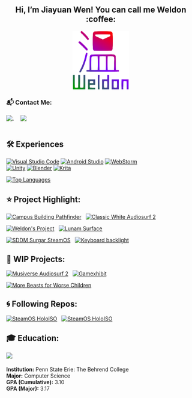 <h2 align="center">
Hi, I’m Jiayuan Wen! You can call me Weldon :coffee:
</h2>

<p align="center">
  <img align="center" src="https://github.com/JiayuanWen/JiayuanWen/blob/main/images/logo/logal-red-purple-green.png" width="150px" />
</p>

<!-- <p align="center">
  <img src="https://github-readme-streak-stats.herokuapp.com?user=JiayuanWen&theme=graywhite&background=DD272700&border=818181&stroke=A8A8A8&ring=AEFF00&fire=FFBB00&currStreakNum=8E8E8E&sideNums=8E8E8E&currStreakLabel=8E8E8E&sideLabels=8E8E8E&dates=8E8E8E"/>
</p> -->


<p align="center">

</p>

<h3>
📬 Contact Me:
</h3>
<a href="https://www.linkedin.com/in/jiayuanwen/">
  <img align="center" src="https://raw.githubusercontent.com/yushi1007/yushi1007/main/images/linkedin.png" width="31px" />
</a> &emsp;
<a href="mailto:jbw5872@psu.edu">
  <img align="center" src="https://imgs.search.brave.com/Ke_rbJKKyoLSLzXEnjyo99HzWfBAmIhUntlDFW6yH8I/rs:fit:1200:1200:1/g:ce/aHR0cHM6Ly93d3cu/cGl0dHN0YXRlLmVk/dS9pdC9fZmlsZXMv/aW1hZ2VzLzEyMDBw/eC1taWNyb3NvZnRf/b2ZmaWNlX291dGxv/b2tfMjAxOHByZXNl/bnQucG5n" width="31px" />
</a>
<br/>
<br/>

## 🛠️ Experiences

 [![Visual Studio Code](https://img.shields.io/badge/Visual%20Studio%20Code-0078d7.svg?style=for-the-badge&logo=visual-studio-code&logoColor=white)](https://code.visualstudio.com/) 
[![Android Studio](https://img.shields.io/badge/Android%20Studio-3DDC84.svg?style=for-the-badge&logo=android-studio&logoColor=white)](https://developer.android.com/studio) 
[![WebStorm](https://img.shields.io/badge/WebStorm-000000?style=for-the-badge&logo=WebStorm&logoColor=white)](https://www.jetbrains.com/webstorm/) \
[![Unity](https://img.shields.io/badge/Unity-143?style=for-the-badge&logo=unity&logoColor=white&color=black)](https://unity.com/) 
[![Blender](https://img.shields.io/badge/Blender-%23F5792A.svg?style=for-the-badge&logo=blender&logoColor=white)](https://www.blender.org/) 
[![Krita](https://img.shields.io/badge/Krita-203759?style=for-the-badge&logo=krita&logoColor=EEF37B)](https://krita.org/) 

[![Top Languages](https://github-readme-stats.vercel.app/api/top-langs/?username=JiayuanWen&layout=compact&count_private=false&bg_color=00000000&text_color=777777&border_color=777777)](https://github.com/JiayuanWen/github-readme-stats)

## :star: Project Highlight:
[![Campus Building Pathfinder](https://github-readme-stats.vercel.app/api/pin/?username=jiayuanwen&repo=Campus-Building-Pathfinder-Penn-State-Behrend&bg_color=00000000&text_color=777777&border_color=777777)](https://github.com/JiayuanWen/Campus-Building-Pathfinder-Penn-State-Behrend)
&nbsp;
[![Classic White Audiosurf 2](https://github-readme-stats.vercel.app/api/pin/?username=JiayuanWen&repo=as2_skin_ClassicWhite&bg_color=00000000&text_color=777777&border_color=777777)](https://github.com/JiayuanWen/as2_skin_ClassicWhite)

[![Weldon's Project](https://github-readme-stats.vercel.app/api/pin/?username=Yuying-Jin&repo=CS421proj&bg_color=00000000&text_color=777777&border_color=777777)](https://github.com/Yuying-Jin/CS421proj)
&nbsp;
[![Lunam Surface](https://github-readme-stats.vercel.app/api/pin/?username=JiayuanWen&repo=Lunam-Surface&bg_color=00000000&text_color=777777&border_color=777777)](https://github.com/JiayuanWen/Lunam-Surface)

[![SDDM Surgar SteamOS](https://github-readme-stats.vercel.app/api/pin/?username=JiayuanWen&repo=sddm-sugar-steamOS&bg_color=00000000&text_color=777777&border_color=777777)](https://github.com/JiayuanWen/sddm-sugar-steamOS)
&nbsp;
[![Keyboard backlight](https://github-readme-stats.vercel.app/api/pin/?username=JiayuanWen&repo=KeyboardBacklight-Breathing-Linux&bg_color=00000000&text_color=777777&border_color=777777)](https://github.com/JiayuanWen/KeyboardBacklight-Breathing-Linux)

## :hammer: WIP Projects:
[![Musiverse Audiosurf 2](https://github-readme-stats.vercel.app/api/pin/?username=jiayuanwen&repo=as2_skin_Musiverse&bg_color=00000000&text_color=777777&border_color=777777)](https://github.com/JiayuanWen/as2_skin_Musiverse)
&nbsp;
[![Gamexhibit](https://github-readme-stats.vercel.app/api/pin/?username=jiayuanwen&repo=Gamexihib&bg_color=00000000&text_color=777777&border_color=777777)](https://github.com/JiayuanWen/Gamexihib)

[![More Beasts for Worse Children](https://github-readme-stats.vercel.app/api/pin/?username=jiayuanwen&repo=Belloc-More-Beasts&bg_color=00000000&text_color=777777&border_color=777777)](https://github.com/JiayuanWen/Belloc-More-Beasts)


## :cyclone: Following Repos:
[![SteamOS HoloISO](https://github-readme-stats.vercel.app/api/pin/?username=theVakhovskeIsTaken&repo=holoiso&bg_color=00000000&text_color=777777&border_color=777777)](https://github.com/theVakhovskeIsTaken/holoiso)
&nbsp;
[![SteamOS HoloISO](https://github-readme-stats.vercel.app/api/pin/?username=newtfire&repo=textEncoding-Hub&bg_color=00000000&text_color=777777&border_color=777777)](https://github.com/newtfire/textEncoding-Hub)

## 🎓 Education:
[<img src="https://external-content.duckduckgo.com/iu/?u=https%3A%2F%2Flogos-download.com%2Fwp-content%2Fuploads%2F2019%2F06%2FPennsylvania_State_University_Logo.png&f=1&nofb=1" width="30%"></img>](https://www.psu.edu/) \
<br>
**Institution:** Penn State Erie: The Behrend College \
**Major:** Computer Science \
**GPA (Cumulative):** 3.10 \
**GPA (Major):** 3.17
<br>
